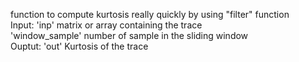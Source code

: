   function to compute kurtosis really quickly by using "filter" function   
  Input:    'inp' matrix or array containing the trace   
            'window_sample' number of sample in the sliding window         
  Ouptut:   'out' Kurtosis of the trace   
           
